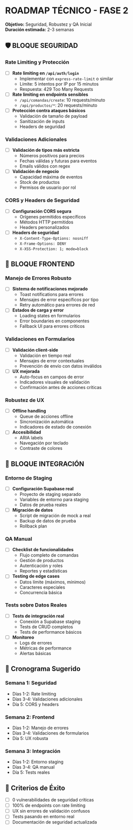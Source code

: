 # ROADMAP TÉCNICO - FASE 2
**Objetivo:** Seguridad, Robustez y QA Inicial  
**Duración estimada:** 2-3 semanas

## 🛡️ BLOQUE SEGURIDAD

### Rate Limiting y Protección
- [ ] **Rate limiting en `/api/auth/login`**
  - Implementar con `express-rate-limit` o similar
  - Límite: 5 intentos por IP por 15 minutos
  - Respuesta: 429 Too Many Requests
- [ ] **Rate limiting en endpoints sensibles**
  - `/api/comandas/create`: 10 requests/minuto
  - `/api/productos/*`: 20 requests/minuto
- [ ] **Protección contra ataques básicos**
  - Validación de tamaño de payload
  - Sanitización de inputs
  - Headers de seguridad

### Validaciones Adicionales
- [ ] **Validación de tipos más estricta**
  - Números positivos para precios
  - Fechas válidas y futuras para eventos
  - Emails válidos con regex
- [ ] **Validación de negocio**
  - Capacidad máxima de eventos
  - Stock de productos
  - Permisos de usuario por rol

### CORS y Headers de Seguridad
- [ ] **Configuración CORS segura**
  - Orígenes permitidos específicos
  - Métodos HTTP permitidos
  - Headers personalizados
- [ ] **Headers de seguridad**
  - `X-Content-Type-Options: nosniff`
  - `X-Frame-Options: DENY`
  - `X-XSS-Protection: 1; mode=block`

## 🎨 BLOQUE FRONTEND

### Manejo de Errores Robusto
- [ ] **Sistema de notificaciones mejorado**
  - Toast notifications para errores
  - Mensajes de error específicos por tipo
  - Retry automático para errores de red
- [ ] **Estados de carga y error**
  - Loading states en formularios
  - Error boundaries en componentes
  - Fallback UI para errores críticos

### Validaciones en Formularios
- [ ] **Validación client-side**
  - Validación en tiempo real
  - Mensajes de error contextuales
  - Prevención de envío con datos inválidos
- [ ] **UX mejorada**
  - Auto-focus en campos de error
  - Indicadores visuales de validación
  - Confirmación antes de acciones críticas

### Robustez de UX
- [ ] **Offline handling**
  - Queue de acciones offline
  - Sincronización automática
  - Indicadores de estado de conexión
- [ ] **Accesibilidad**
  - ARIA labels
  - Navegación por teclado
  - Contraste de colores

## 🔗 BLOQUE INTEGRACIÓN

### Entorno de Staging
- [ ] **Configuración Supabase real**
  - Proyecto de staging separado
  - Variables de entorno para staging
  - Datos de prueba reales
- [ ] **Migración de datos**
  - Script de migración de mock a real
  - Backup de datos de prueba
  - Rollback plan

### QA Manual
- [ ] **Checklist de funcionalidades**
  - Flujo completo de comandas
  - Gestión de productos
  - Autenticación y roles
  - Reportes y estadísticas
- [ ] **Testing de edge cases**
  - Datos límite (máximos, mínimos)
  - Caracteres especiales
  - Concurrencia básica

### Tests sobre Datos Reales
- [ ] **Tests de integración real**
  - Conexión a Supabase staging
  - Tests de CRUD completos
  - Tests de performance básicos
- [ ] **Monitoreo**
  - Logs de errores
  - Métricas de performance
  - Alertas básicas

## 📅 Cronograma Sugerido

### Semana 1: Seguridad
- Días 1-2: Rate limiting
- Días 3-4: Validaciones adicionales
- Día 5: CORS y headers

### Semana 2: Frontend
- Días 1-2: Manejo de errores
- Días 3-4: Validaciones de formularios
- Día 5: UX robusta

### Semana 3: Integración
- Días 1-2: Entorno staging
- Días 3-4: QA manual
- Día 5: Tests reales

## 🎯 Criterios de Éxito
- [ ] 0 vulnerabilidades de seguridad críticas
- [ ] 100% de endpoints con rate limiting
- [ ] UX sin errores de validación confusos
- [ ] Tests pasando en entorno real
- [ ] Documentación de seguridad actualizada 